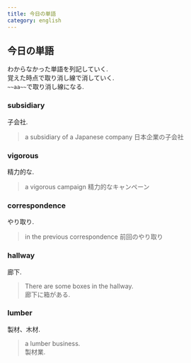 ```yaml
---
title: 今日の単語
category: english
---
```


## 今日の単語
わからなかった単語を列記していく.  
覚えた時点で取り消し線で消していく.  
`~~aa~~`で取り消し線になる.  

### subsidiary
子会社.  
> a subsidiary of a Japanese company
> 日本企業の子会社

### vigorous
精力的な.  
> a vigorous campaign
> 精力的なキャンペーン

### correspondence
やり取り.  
> in the previous correspondence
> 前回のやり取り

### hallway
廊下.  
> There are some boxes in the hallway.  
> 廊下に箱がある.  

### lumber
製材、木材.  
> a lumber business.  
> 製材業. 
